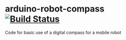 # arduino-robot-compass [![Build Status](https://travis-ci.org/openhardwarerobots/arduino-robot-compass.svg)](https://travis-ci.org/openhardwarerobots/arduino-robot-compass)

Code for basic use of a digital compass for a mobile robot

